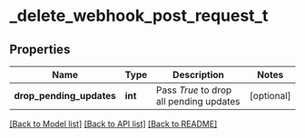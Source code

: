 # _delete_webhook_post_request_t

## Properties
Name | Type | Description | Notes
------------ | ------------- | ------------- | -------------
**drop_pending_updates** | **int** | Pass *True* to drop all pending updates | [optional] 

[[Back to Model list]](../README.md#documentation-for-models) [[Back to API list]](../README.md#documentation-for-api-endpoints) [[Back to README]](../README.md)


